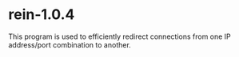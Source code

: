 # rein-1.0.4
This program is used to efficiently redirect connections from one IP address/port combination to another.
